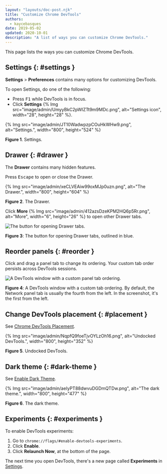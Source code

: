 ```yaml
---
layout: "layouts/doc-post.njk"
title: "Customize Chrome DevTools"
authors:
  - kaycebasques
date: 2019-05-02
updated: 2020-10-01
description: "A list of ways you can customize Chrome DevTools."
---
```


This page lists the ways you can customize Chrome DevTools.

## Settings {: #settings }

**Settings** > **Preferences** contains many options for customizing DevTools.

To open Settings, do one of the following:

- Press <kbd>F1</kbd> while DevTools is in focus.
- Click **Settings**
  {% Img src="image/admin/UmyyBkC2pWlZTt9m9MDc.png", alt="Settings icon", width="28", height="28" %}.

{% Img src="image/admin/JT10WadwpzpCOuHkWHw9.png", alt="Settings.", width="800", height="524" %}

**Figure 1**. Settings.

## Drawer {: #drawer }

The **Drawer** contains many hidden features.

Press <kbd>Escape</kbd> to open or close the Drawer.

{% Img src="image/admin/xeCLVEAiw99oxMJp0uzn.png", alt="The Drawer.", width="800", height="604" %}

**Figure 2**. The Drawer.

Click **More** {% Img src="image/admin/412azsDzeKPM2HQ6p5Rr.png", alt="More", width="6", height="26" %} to open other Drawer
tabs.

![The button for opening Drawer
      tabs.](/web/tools/chrome-devtools/customize/images/more-drawer-tabs.svg)

**Figure 3**: The button for opening Drawer tabs, outlined in blue.

## Reorder panels {: #reorder }

Click and drag a panel tab to change its ordering. Your custom tab order persists across DevTools
sessions.

![A DevTools window
      with a custom panel tab ordering.](/web/tools/chrome-devtools/customize/images/custom-panel-tab-ordering.png)

**Figure 4**: A DevTools window with a custom tab ordering. By default, the Network panel tab is
usually the fourth from the left. In the screenshot, it's the first from the left.

## Change DevTools placement {: #placement }

See [Chrome DevTools Placement][1].

{% Img src="image/admin/NqpfQ9foeTjvOYLzOh16.png", alt="Undocked DevTools.", width="800", height="352" %}

**Figure 5**. Undocked DevTools.

## Dark theme {: #dark-theme }

See [Enable Dark Theme][2].

{% Img src="image/admin/aeIyPT88dwvuDGDmQTDw.png", alt="The dark theme.", width="800", height="477" %}

**Figure 6**. The dark theme.

## Experiments {: #experiments }

To enable DevTools experiments:

1.  Go to `chrome://flags/#enable-devtools-experiments`.
2.  Click **Enable**.
3.  Click **Relaunch Now**, at the bottom of the page.

The next time you open DevTools, there's a new page called **Experiments** in [Settings][3].

[1]: /web/tools/chrome-devtools/customize/placement
[2]: /web/tools/chrome-devtools/customize/dark-theme
[3]: #settings
